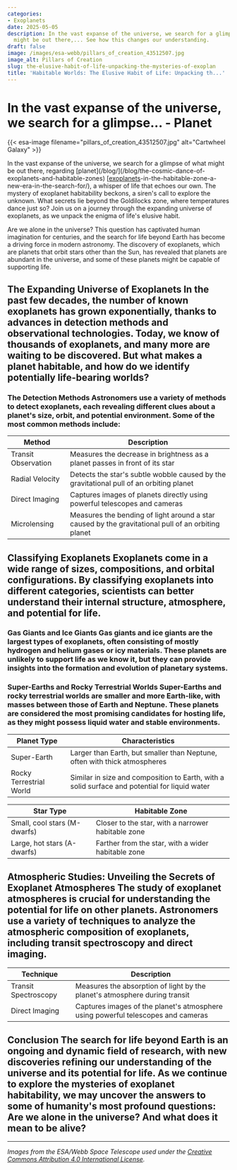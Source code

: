 ```yaml
---
categories:
- Exoplanets
date: 2025-05-05
description: In the vast expanse of the universe, we search for a glimpse of what
  might be out there,... See how this changes our understanding.
draft: false
image: /images/esa-webb/pillars_of_creation_43512507.jpg
image_alt: Pillars of Creation
slug: the-elusive-habit-of-life-unpacking-the-mysteries-of-exoplan
title: 'Habitable Worlds: The Elusive Habit of Life: Unpacking th...'
---
```


# In the vast expanse of the universe, we search for a glimpse... - Planet
{{< esa-image filename="pillars_of_creation_43512507.jpg" alt="Cartwheel Galaxy" >}}



In the vast expanse of the universe, we search for a glimpse of what might be out there, regarding [planet](/blog/](/blog/the-cosmic-dance-of-exoplanets-and-habitable-zones) [[exoplanets](/blog/exoplanets-and-the-search-for-life-beyond-earth)-in-the-habitable-zone-a-new-era-in-the-search-for/), a whisper of life that echoes our own. The mystery of exoplanet habitability beckons, a siren's call to explore the unknown. What secrets lie beyond the Goldilocks zone, where temperatures dance just so? Join us on a journey through the expanding universe of exoplanets, as we unpack the enigma of life's elusive habit.

Are we alone in the universe? This question has captivated human imagination for centuries, and the search for life beyond Earth has become a driving force in modern astronomy. The discovery of exoplanets, which are planets that orbit stars other than the Sun, has revealed that planets are abundant in the universe, and some of these planets might be capable of supporting life.

 ## The Expanding Universe of Exoplanets In the past few decades, the number of known exoplanets has grown exponentially, thanks to advances in detection methods and observational technologies. Today, we know of thousands of exoplanets, and many more are waiting to be discovered. But what makes a planet habitable, and how do we identify potentially life-bearing worlds?

 ### The Detection Methods Astronomers use a variety of methods to detect exoplanets, each revealing different clues about a planet's size, orbit, and potential environment. Some of the most common methods include:

 | Method | Description |
| --- | --- |
| Transit Observation | Measures the decrease in brightness as a planet passes in front of its star |
| Radial Velocity | Detects the star's subtle wobble caused by the gravitational pull of an orbiting planet |
| Direct Imaging | Captures images of planets directly using powerful telescopes and cameras |
| Microlensing | Measures the bending of light around a star caused by the gravitational pull of an orbiting planet | Each detection method has its strengths and limitations, and by combining multiple methods, astronomers can gain a more complete understanding of an exoplanet's characteristics.

 ## Classifying Exoplanets Exoplanets come in a wide range of sizes, compositions, and orbital configurations. By classifying exoplanets into different categories, scientists can better understand their internal structure, atmosphere, and potential for life.

 ### Gas Giants and Ice Giants Gas giants and ice giants are the largest types of exoplanets, often consisting of mostly hydrogen and helium gases or icy materials. These planets are unlikely to support life as we know it, but they can provide insights into the formation and evolution of planetary systems.

 ### Super-Earths and Rocky Terrestrial Worlds Super-Earths and rocky terrestrial worlds are smaller and more Earth-like, with masses between those of Earth and Neptune. These planets are considered the most promising candidates for hosting life, as they might possess liquid water and stable environments.

 | Planet Type | Characteristics |
| --- | --- |
| Super-Earth | Larger than Earth, but smaller than Neptune, often with thick atmospheres |
| Rocky Terrestrial World | Similar in size and composition to Earth, with a solid surface and potential for liquid water | ## The Habitable Zone: A Goldilocks Region A planet's habitability depends on its location within the habitable zone, also known as the "Goldilocks zone," where temperatures are neither too hot nor too cold for liquid water to exist. The habitable zone is determined by the star's characteristics, such as its size, age, and brightness.

 | Star Type | Habitable Zone |
| --- | --- |
| Small, cool stars (M-dwarfs) | Closer to the star, with a narrower habitable zone |
| Large, hot stars (A-dwarfs) | Farther from the star, with a wider habitable zone | However, habitability also depends on planetary features, including atmospheric composition, magnetic fields, tectonic activity, and gravitational interactions with neighboring bodies.

 ## Atmospheric Studies: Unveiling the Secrets of Exoplanet Atmospheres The study of exoplanet atmospheres is crucial for understanding the potential for life on other planets. Astronomers use a variety of techniques to analyze the atmospheric composition of exoplanets, including transit spectroscopy and direct imaging.

 | Technique | Description |
| --- | --- |
| Transit Spectroscopy | Measures the absorption of light by the planet's atmosphere during transit |
| Direct Imaging | Captures images of the planet's atmosphere using powerful telescopes and cameras | Recent observational breakthroughs have revealed the presence of water vapor, carbon dioxide, and other potential biosignatures in the atmospheres of some exoplanets.

 ## Conclusion The search for life beyond Earth is an ongoing and dynamic field of research, with new discoveries refining our understanding of the universe and its potential for life. As we continue to explore the mysteries of exoplanet habitability, we may uncover the answers to some of humanity's most profound questions: Are we alone in the universe? And what does it mean to be alive?

---

*Images from the ESA/Webb Space Telescope used under the [Creative Commons Attribution 4.0 International License](https://creativecommons.org/licenses/by/4.0).*